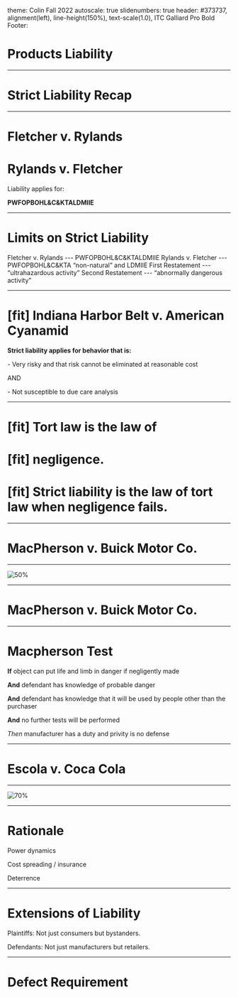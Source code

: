 theme: Colin Fall 2022
autoscale: true
slidenumbers: true
header: #373737, alignment(left), line-height(150%), text-scale(1.0), ITC Galliard Pro Bold
Footer:

# Products Liability

---

# Strict Liability Recap

---

# Fletcher v. Rylands
# Rylands v. Fletcher

Liability applies for:

**PWFOPBOHL&C&KTALDMIIE**

---

# Limits on Strict Liability

Fletcher v. Rylands
--- PWFOPBOHL&C&KTALDMIIE
Rylands v. Fletcher
--- PWFOPBOHL&C&KTA “non-natural” and LDMIIE
First Restatement
--- “ultrahazardous activity”
Second Restatement
--- “abnormally dangerous activity”

---

# [fit] Indiana Harbor Belt v. American Cyanamid

**Strict liability applies for behavior that is:**

\- Very risky and that risk cannot be eliminated at reasonable cost

AND

\- Not susceptible to due care analysis

---

# [fit] Tort law is the law of
# [fit] negligence.
# [fit] Strict liability is the law of tort law when negligence fails.

---

# MacPherson v. Buick Motor Co.

---

![50%](images/cardozo.jpg)

---

# MacPherson v. Buick Motor Co.

---

# Macpherson Test

**If** object can put life and limb in danger if negligently made

**And** defendant has knowledge of probable danger

**And** defendant has knowledge that it will be used by people other than the purchaser

**And** no further tests will be performed

_Then_ manufacturer has a duty and privity is no defense

---

# Escola v. Coca Cola

---

![70%](images/traynor.jpg)

---

# Rationale

Power dynamics

Cost spreading / insurance

Deterrence

--- 

# Extensions of Liability

Plaintiffs: Not just consumers but bystanders.

Defendants: Not just manufacturers but retailers.

---

# Defect Requirement
